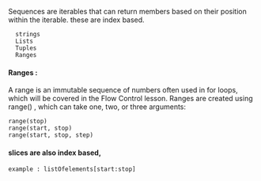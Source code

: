 Sequences are iterables that can return members based on their position within the iterable. these are index based.
      
      strings
      Lists
      Tuples
      Ranges

#### Ranges : 

A range is an immutable sequence of numbers often used in for loops, which will be covered in the Flow Control lesson. 
Ranges are created using range() , which can take one, two, or three arguments:

    range(stop)
    range(start, stop)
    range(start, stop, step)

#### slices are also index based, 

    example : listOfelements[start:stop]
